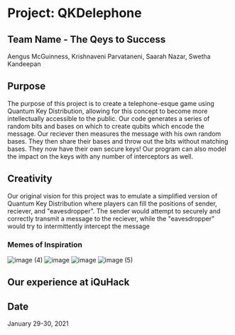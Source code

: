 # Project: QKDelephone

## Team Name - The Qeys to Success
Aengus McGuinness, Krishnaveni Parvataneni, Saarah Nazar, Swetha Kandeepan

## Purpose
The purpose of this project is to create a telephone-esque game using Quantum Key Distribution, allowing for this concept to become more intellectually accessible to the public. Our code generates a series of random bits and bases on which to create qubits which encode the message. Our reciever then measures the message with his own random bases. They then share their bases and throw out the bits without matching bases. They now have their own secure keys! Our program can also model the impact on the keys with any number of interceptors as well.

## Creativity
Our original vision for this project was to emulate a simplified version of Quantum Key Distribution where players can fill the positions of sender, reciever, and "eavesdropper". The sender would attempt to securely and correctly transmit a message to the reciever, while the "eavesdropper" would try to intermittently intercept the message

### Memes of Inspiration
![image (4)](https://user-images.githubusercontent.com/79679653/151679554-6cd1b1e4-ad90-43ba-95b1-31b002aaf459.png)
![image](https://user-images.githubusercontent.com/80733759/151678027-65fe717c-92e0-4c47-ad1e-9d8efa805e12.png)
![image](https://user-images.githubusercontent.com/80733759/151678032-7700aa74-689f-43a3-adcf-3ee0fbe56cc8.png)
![image (5)](https://user-images.githubusercontent.com/79679653/151679566-badb476f-3d8d-4379-9c64-c56cce37b325.png)

## Our experience at iQuHack


## Date
January 29-30, 2021
